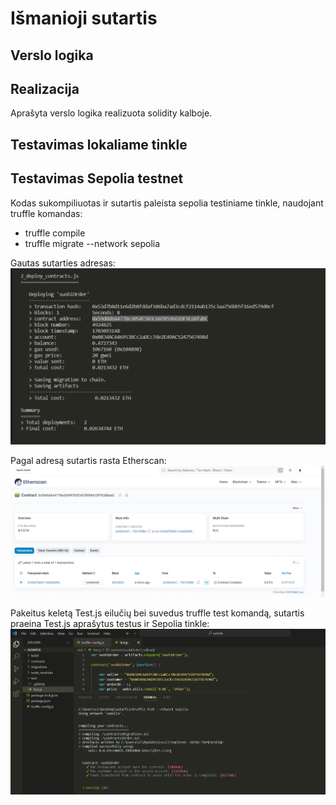 # Išmanioji sutartis

## Verslo logika

## Realizacija
Aprašyta verslo logika realizuota solidity kalboje.

## Testavimas lokaliame tinkle

## Testavimas Sepolia testnet
Kodas sukompiliuotas ir sutartis paleista sepolia testiniame tinkle, naudojant truffle komandas:
- truffle compile
- truffle migrate --network sepolia

Gautas sutarties adresas:
![Screenshot](/images/image1.png)

Pagal adresą sutartis rasta Etherscan:
![Screenshot](/images/image2.png)

Pakeitus keletą Test.js eilučių bei suvedus truffle test komandą, sutartis praeina Test.js aprašytus testus ir Sepolia tinkle:
![Screenshot](/images/image3.png)
